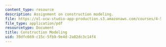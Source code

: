 ```yaml
---
content_type: resource
description: Assignment on construction modeling.
file: https://ol-ocw-studio-app-production.s3.amazonaws.com/courses/4-500-introduction-to-design-computing-fall-2008/39dfc669c15c5fb99e4d2a82dc3c14f4_assn6.pdf
file_type: application/pdf
resourcetype: Document
title: Construction Modeling
uid: 39dfc669-c15c-5fb9-9e4d-2a82dc3c14f4
---
```


